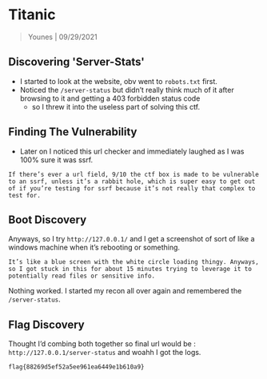 # Titanic
> Younes | 09/29/2021

## Discovering 'Server-Stats'
- I started to look at the website, obv went to `robots.txt` first.
- Noticed the `/server-status` but didn’t really think much of it after browsing to it and getting a 403 forbidden status code
  - so I threw it into the useless part of solving this ctf.

## Finding The Vulnerability
- Later on I noticed this url checker and immediately laughed as I was 100% sure it was ssrf.
```
If there’s ever a url field, 9/10 the ctf box is made to be vulnerable to an ssrf, unless it’s a rabbit hole, which is super easy to get out of if you’re testing for ssrf because it’s not really that complex to test for.
```

## Boot Discovery
Anyways, so I try `http://127.0.0.1/` and I get a screenshot of sort of like a windows machine when it’s rebooting or something.
```
It’s like a blue screen with the white circle loading thingy. Anyways, so I got stuck in this for about 15 minutes trying to leverage it to potentially read files or sensitive info.
```
Nothing worked. I started my recon all over again and remembered the `/server-status`.

## Flag Discovery
Thought I’d combing both together so final url would be : `http://127.0.0.1/server-status` and woahh I got the logs.
```
flag{88269d5ef52a5ee961ea6449e1b610a9}
```
